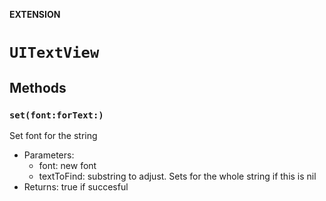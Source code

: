 **EXTENSION**

# `UITextView`

## Methods
### `set(font:forText:)`

Set font for the string

- Parameters:
  - font: new font
  - textToFind: substring to adjust. Sets for the whole string if this is nil
- Returns: true if succesful
